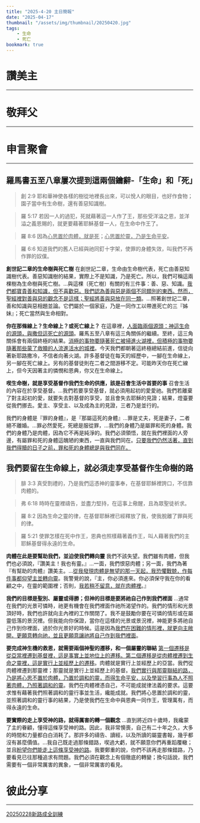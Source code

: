 ```yaml
---
title: "2025-4-20 主日簡報"
date: "2025-04-17"
thumbnail: "/assets/img/thumbnail/20250420.jpg"
tags:
    - 生命
    - 死亡
bookmark: true
---
```


# 讚美主
___

# 敬拜父
___

# 申言聚會
___

## 羅馬書五至八章屢次提到這兩個鑰辭-「生命」和「死」

> 創 2:9 耶和華神使各樣的樹從地裡長出來，可以悅人的眼目，也好作食物；園子當中有生命樹，還有善惡知識樹。

> 羅 5:17 若因一人的過犯，死就藉著這一人作了王，那些受洋溢之恩，並洋溢之義恩賜的，就更要藉著耶穌基督一人，在生命中作王了。

> 羅 8:6 因為<u>心思置於肉體，就是死</u>；<u>心思置於</u><u>靈</u><u>，乃是生命平安</u>。

> 羅 6:6 知道我們的舊人已經與祂同釘十字架，使罪的身體失效，叫我們不再作罪的奴僕。

**創世記二章的生命樹與死亡樹** 在創世記二章，生命由生命樹代表，死亡由善惡知識樹代表。善惡知識樹的結果，實際上不是知識，乃是死亡。所以，我們可稱這兩棵樹為生命樹與死亡樹。…與這棵〔死亡樹〕有關的有三件事：善、惡、知識。<u>我們都寶貴善和知識，但不喜歡惡。我們認為善與惡是兩個不同類別的東西。然而，聖經</u><u>裡</u><u>對善與惡的觀念不是這樣；聖經將善與惡放在同一類</u>。…照著創世記二章，善和知識與惡相題並論。它們屬於一個家庭，乃是一同作工以帶進死亡的三『姊妹』；死亡當然與生命相對。

**你在那條線上？生命線上？或死亡線上？** 在這章裡，<u>人面臨兩個源頭：神這生命的源頭，與撒但這死亡的源頭</u>。羅馬五至八章有這三角關係的繼續。至終，這三角關係會有兩個終極的結果。<u>消極的事物要隨著死亡被掃進火湖</u><u>裡</u><u>，但積極的事物要隨著那些蒙了救贖的人流進活水的城</u><u>裡</u>。今天我們都朝著這終極總結前進，信徒向著新耶路撒冷，不信者向著火湖。許多基督徒在每天的經歷中，一腳在生命線上，另一腳在死亡線上。另有的基督徒則在二者之間游移不定。可能昨天你在死亡線上，但今天因著主的憐憫和恩典，你又在生命線上。

**喫生命樹，就是享受基督作我們生命的供應，該是召會生活中首要的事** 召會生活的內容在於享受基督。…我們若要享受基督，就必須用起初的愛愛祂。我們若離棄了對主起初的愛，就要失去對基督的享受，並且會失去耶穌的見證；結果，燈臺要從我們挪去。愛主、享受主、以及成為主的見證，三者乃是並行的。

我們的身體是『罪的身體』，是『那屬這死的身體』…罪是丈夫，死是妻子，二者絕不離婚。…罪必然愛死，死總是服從罪，…我們的身體乃是屬罪和死的身體。我們的身體乃是肉體，因為它不再是純淨的。我們必須領悟，就在我們裡面的人旁邊，有屬罪和死的身體這醜陋的東西，一直與我們同在。<u>只要我們仍然活著，直到我們得贖的日子之前，罪和死的身體總是與我們同在。</u>

## 我們要留在生命線上，就必須走享受基督作生命樹的路

> 腓 3:3 真受割禮的，乃是我們這憑神的靈事奉，在基督耶穌裡誇口，不信靠肉體的。

> 弗 6:18 時時在靈裡禱告，並盡力堅持，在這事上儆醒，且為眾聖徒祈求。

> 羅 8:2 因為生命之靈的律，在基督耶穌裡已經釋放了我，使我脫離了罪與死的律。

> 羅 5:21 使罪怎樣在死中作王，恩典也照樣藉著義作王，叫人藉著我們的主耶穌基督得永遠的生命。

**肉體在此是要幫助我們，並迫使我們轉向靈** 我們不該失望。我們雖有肉體，但我們也必須說，『讚美主！我也有靈。』…一面，我們恨惡肉體；另一面，我們為著『有幫助的肉體』讚美主。…<u>從我發現肉體是無望的那一天起，我恐懼戰兢，作每件事都仰望主並轉向靈</u>。我警覺的說，『主，你必須進來。你必須保守我在你的看顧之中，在靈的範圍裡；否則，<u>我若稍不留意，就在肉體</u><u>裡</u>。』

**我們的目標是聖別、屬靈或得勝；但神的目標是要將祂自己作到我們裡面** …通常在我們的光景可憐時，祂更有機會在我們裡面作祂所渴望作的。我們的情形和光景頂好時，我們也許就向主內裡的工作關閉了。我不是鼓勵你要在可憐的情形或在屬靈低落的景況裡。但我能向你保證，當你在這樣的光景或景況裡，神能更多將祂自己作到你裡面，過於你光景好的時候。這是因為<u>我們在困難的情形</u><u>裡</u><u>，就更向主敞開，更願意轉向祂，並且更願意讓祂將自己作到我們</u><u>裡</u><u>面</u>。

**要完成神生機的救恩，就需要兩個神聖的遷移，和一個屬靈的聯結** <u>第一個遷移是從亞當</u><u>裡</u><u>遷到基督</u><u>裡</u><u>，這是事實上並地位上的遷移。第二個遷移是從肉體</u><u>裡</u><u>遷到生命之靈</u><u>裡</u><u>，這是實行上並經歷上的遷移</u>。肉體就是實行上並經歷上的亞當。我們從肉體裡遷到那靈裡；那靈就是實行上並經歷上的基督。<u>我們實行與那靈聯結的路，乃是將心思不置於肉體，乃置於調和的靈，而得生命平安，以及學習行事為人不照</u><u>著</u><u>肉體，乃照</u><u>著</u><u>調和的靈</u>。我們在肉體裡憑自己，不可能成就律法義的要求。這要求惟有藉著我們照著調和的靈行事並生活，纔能成就。我們將心思置於調和的靈，並照著調和的靈行事的結果，乃是使我們在生命中與恩典一同作王，管理萬有，而得永遠的生命。

**要實際的走上享受神的路，就得厲害的轉一個觀念** …直到將近四十歲時，我纔蒙了主的眷顧，懂得這條享受神的路。因此，我非常懊喪，自己有二十年之久，大多的時間和力量都白白消耗了。那許多的禱告、讀經，以及所讀的屬靈書報，幾乎都沒有甚麼價值。…我自己既走過那條錯路，喫過大虧，就不願意你們再重蹈覆轍；並且<u>盼望你們能走上這條享受神的路</u>。我要鄭重的說，你們不該再走那條錯路，乃要看見已往那種追求有問題。我們必須在觀念上有個徹底的轉變；換句話說，我們需要有一個非常厲害的異象，一個非常厲害的看見。

# 彼此分享
___

<a href="../../assets/docs/20250228-NewWayEquippingTraining.pdf" download="20250228新路成全訓練.pdf">20250228新路成全訓練</a>

<object data="../../assets/docs/20250228-NewWayEquippingTraining.pdf" width="100%" height="1000" type='application/pdf'></object>